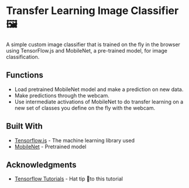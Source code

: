 # Transfer Learning Image Classifier 🖼

A simple custom image classifier that is trained on the fly in the browser using TensorFlow.js and MobileNet, a pre-trained model, for image classification. 

## Functions

* Load pretrained MobileNet model and make a prediction on new data.
* Make predictions through the webcam.
* Use intermediate activations of MobileNet to do transfer learning on a new set of classes you define on the fly with the webcam.

## Built With

* [Tensorflow.js](https://www.tensorflow.org/js) - The machine learning library used
* [MobileNet](https://github.com/tensorflow/models/tree/master/research/slim/nets/mobilenet) - Pretrained model 

## Acknowledgments

* [Tensorflow Tutorials](https://www.tensorflow.org/js/tutorials/transfer/image_classification) - Hat tip 🎩to this tutorial
